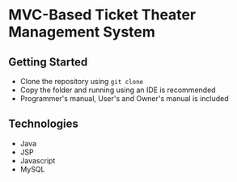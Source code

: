 # MVC-Based Ticket Theater Management System

## Getting Started
* Clone the repository using `git clone`
* Copy the folder and running using an IDE is recommended
* Programmer's manual, User's and Owner's manual is included

## Technologies
* Java
* JSP
* Javascript
* MySQL

 
